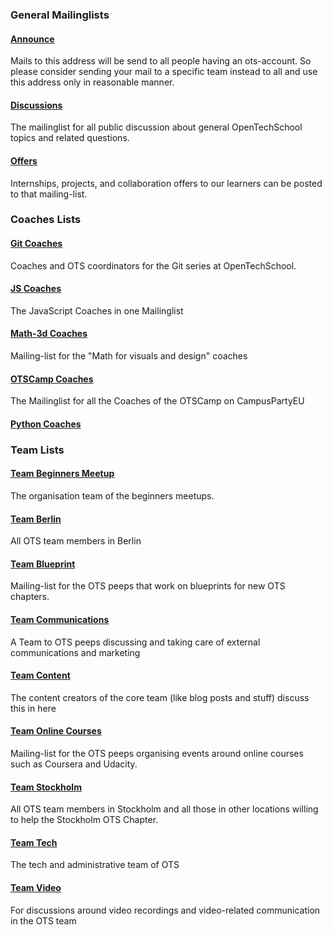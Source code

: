 

### General Mailinglists 

#### [Announce](https://groups.google.com/a/opentechschool.org/forum/?fromgroups#!forum/announce)

Mails to this address will be send to all people having an ots-account. So please consider sending your mail to a specific team instead to all and use this address only in reasonable manner.


#### [Discussions](https://groups.google.com/a/opentechschool.org/forum/?fromgroups#!forum/discuss.global)

The mailinglist for all public discussion about general OpenTechSchool topics and related questions.


#### [Offers](https://groups.google.com/a/opentechschool.org/forum/?fromgroups#!forum/offers)

Internships, projects, and collaboration offers to our learners can be posted to that mailing-list.

### Coaches Lists 

#### [Git Coaches](https://groups.google.com/a/opentechschool.org/forum/?fromgroups#!forum/coaches.git)

Coaches and OTS coordinators for the Git series at OpenTechSchool.


#### [JS Coaches](https://groups.google.com/a/opentechschool.org/forum/?fromgroups#!forum/coaches.js)

The JavaScript Coaches in one Mailinglist


#### [Math-3d Coaches](https://groups.google.com/a/opentechschool.org/forum/?fromgroups#!forum/coaches.math-3d)

Mailing-list for the "Math for visuals and design" coaches


#### [OTSCamp Coaches](https://groups.google.com/a/opentechschool.org/forum/?fromgroups#!forum/coaches.otscamp)

The Mailinglist for all the Coaches of the OTSCamp on CampusPartyEU


#### [Python Coaches](https://groups.google.com/a/opentechschool.org/forum/?fromgroups#!forum/coaches.python)



### Team Lists 

#### [Team Beginners Meetup](https://groups.google.com/a/opentechschool.org/forum/?fromgroups#!forum/team.beginners-meetup)

The organisation team of the beginners meetups.


#### [Team Berlin](https://groups.google.com/a/opentechschool.org/forum/?fromgroups#!forum/team.berlin)

All OTS team members in Berlin


#### [Team Blueprint](https://groups.google.com/a/opentechschool.org/forum/?fromgroups#!forum/team.blueprint)

Mailing-list for the OTS peeps that work on blueprints for new OTS chapters.


#### [Team Communications](https://groups.google.com/a/opentechschool.org/forum/?fromgroups#!forum/team.communications)

A Team to OTS peeps discussing and taking care of external communications and marketing


#### [Team Content](https://groups.google.com/a/opentechschool.org/forum/?fromgroups#!forum/team.content)

The content creators of the core team (like blog posts and stuff) discuss this in here


#### [Team Online Courses](https://groups.google.com/a/opentechschool.org/forum/?fromgroups#!forum/team.online-courses)

Mailing-list for the OTS peeps organising events around online courses such as Coursera and Udacity.


#### [Team Stockholm](https://groups.google.com/a/opentechschool.org/forum/?fromgroups#!forum/team.stockholm)

All OTS team members in Stockholm and all those in other locations willing to help the Stockholm OTS Chapter.


#### [Team Tech](https://groups.google.com/a/opentechschool.org/forum/?fromgroups#!forum/team.tech)

The tech and administrative team of OTS


#### [Team Video](https://groups.google.com/a/opentechschool.org/forum/?fromgroups#!forum/team.video)

For discussions around video recordings and video-related communication in the OTS team
